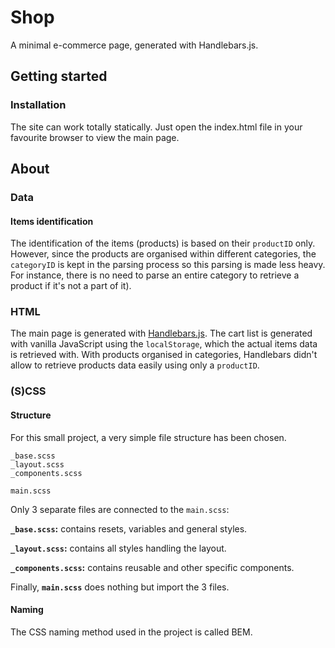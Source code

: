 # Shop

A minimal e-commerce page, generated with Handlebars.js.

## Getting started

### Installation

The site can work totally statically. Just open the index.html file in your favourite browser to view the main page.


## About

### Data

#### Items identification

The identification of the items (products) is based on their `productID` only. However, since the products are organised within different categories, the `categoryID` is kept in the parsing process so this parsing is made less heavy. For instance, there is no need to parse an entire category to retrieve a product if it's not a part of it).

### HTML

The main page is generated with [Handlebars.js](https://handlebarsjs.com/). The cart list is generated with vanilla JavaScript using the `localStorage`, which the actual items data is retrieved with. With products organised in categories, Handlebars didn't allow to retrieve products data easily using only a `productID`.

### (S)CSS

#### Structure

For this small project, a very simple file structure has been chosen.

```
_base.scss
_layout.scss
_components.scss

main.scss
```

Only 3 separate files are connected to the `main.scss`:

**`_base.scss`:** contains resets, variables and general styles.

**`_layout.scss`:** contains all styles handling the layout.

**`_components.scss`:** contains reusable and other specific components.

Finally, **`main.scss`** does nothing but import the 3 files.

#### Naming

The CSS naming method used in the project is called BEM.
